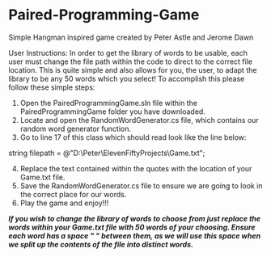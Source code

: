 # Paired-Programming-Game

Simple Hangman inspired game created by Peter Astle and Jerome Dawn 

User Instructions: In order to get the library of words to be usable, each user must change the file path within the code to direct to the correct file location. This is quite simple and also allows for you, the user, to adapt the library to be any 50 words which you select! To accomplish this please follow these simple steps:

1. Open the PairedProgrammingGame.sln file within the PairedProgrammingGame folder you have downloaded. 
2. Locate and open the RandomWordGenerator.cs file, which contains our random word generator function. 
3. Go to line 17 of this class which should read look like the line below:

string filepath = @"D:\Peter\ElevenFiftyProjects\Game.txt"; 

4. Replace the text contained within the quotes with the location of your Game.txt file. 
5. Save the RandomWordGenerator.cs file to ensure we are going to look in the correct place for our words. 
6. Play the game and enjoy!!! 

***If you wish to change the library of words to choose from just replace the words within your Game.txt file with 50 words of your choosing. Ensure each word has a space " " between them, as we will use this space when we split up the contents of the file into distinct words.***
